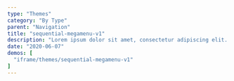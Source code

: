 ```yaml
---
type: "Themes"
category: "By Type"
parent: "Navigation"
title: "sequential-megamenu-v1"
description: "Lorem ipsum dolor sit amet, consectetur adipiscing elit. Nunc tempus laoreet leo sit amet iaculis."
date: "2020-06-07"
demos: [
  "iframe/themes/sequential-megamenu-v1"
]
---
```

